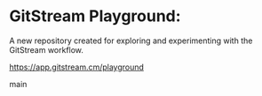 # GitStream Playground:

A new repository created for exploring and experimenting with the GitStream workflow.

https://app.gitstream.cm/playground

main

